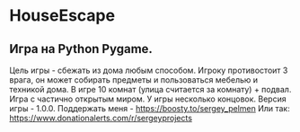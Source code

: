 # HouseEscape
## Игра на Python Pygame.
Цель игры - сбежать из дома любым способом.
Игроку противостоит 3 врага, он может собирать предметы и пользоваться мебелью
и техникой дома.
В игре 10 комнат (улица считается за комнату) + подвал.
Игра с частично открытым миром.
У игры несколько концовок.
Версия игры - 1.0.0.
Поддержать меня - https://boosty.to/sergey_pelmen
Или так: https://www.donationalerts.com/r/sergeyprojects                     
